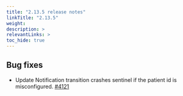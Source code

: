 ```yaml
---
title: "2.13.5 release notes"
linkTitle: "2.13.5"
weight: 
description: >
relevantLinks: >
toc_hide: true
---
```


## Bug fixes

- Update Notification transition crashes sentinel if the patient id is misconfigured. [#4121](https://github.com/medic/cht-core/issues/4121)

